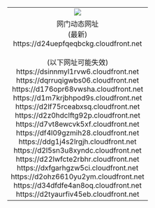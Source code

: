 ﻿<table>
  <tr></tr>
  <tr><td colspan=2 align=center><img src="https://d24uepfqeqbckg.cloudfront.net/Up/oGate.jpg" /></td></tr>
  <tr><td colspan=2 align=center>网门动态网址<br/>(最新)
<br>https://d24uepfqeqbckg.cloudfront.net
<br/><br/>(以下网址可能失效)
<br>https://dsinnmyl1rvw6.cloudfront.net
<br>https://dqrruqigwbs06.cloudfront.net
<br>https://d176opr68vwsha.cloudfront.net
<br>https://d1m7krjbhpod9s.cloudfront.net
<br>https://d2lf75rceabxsq.cloudfront.net
<br>https://d2z0hdclftg92p.cloudfront.net
<br>https://d7vt8ewcvk5xf.cloudfront.net
<br>https://df4l09gzmih28.cloudfront.net
<br>https://ddg1j4s2lrgjh.cloudfront.net
<br>https://d2l5sn3u8xyndc.cloudfront.net
<br>https://d22lwfcte2rbhr.cloudfront.net
<br>https://dxfgarhgzw5ci.cloudfront.net
<br>https://d2ohz6610yu2ym.cloudfront.net
<br>https://d34dfdfe4an8oq.cloudfront.net
<br>https://d2tyaurfiv45eb.cloudfront.net
    </td>
  </tr>
</table>
